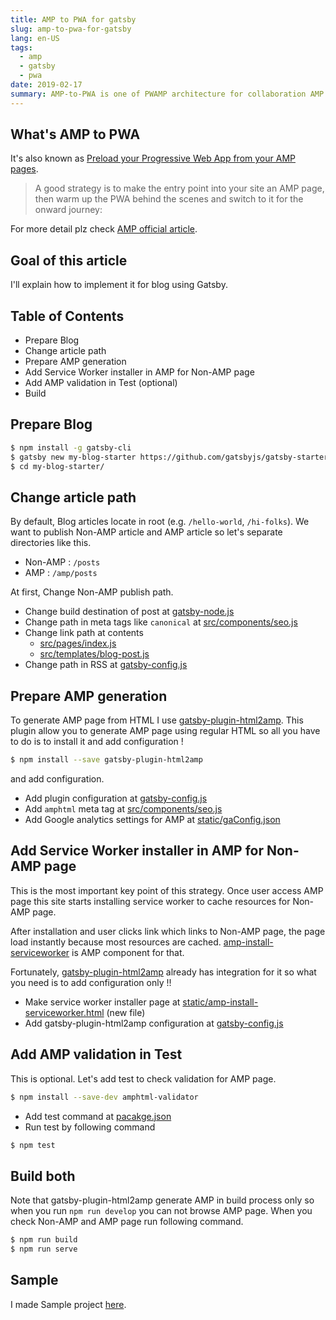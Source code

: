 ```yaml
---
title: AMP to PWA for gatsby
slug: amp-to-pwa-for-gatsby
lang: en-US
tags:
  - amp
  - gatsby
  - pwa
date: 2019-02-17
summary: AMP-to-PWA is one of PWAMP architecture for collaboration AMP and PWA. I would explain how to implement it using Gatsby.
---
```


## What's AMP to PWA

It's also known as [Preload your Progressive Web App from your AMP pages](https://www.ampproject.org/docs/integration/pwa-amp/amp-to-pwa).

> A good strategy is to make the entry point into your site an AMP page, then warm up the PWA behind the scenes and switch to it for the onward journey:

For more detail plz check [AMP official article](https://www.ampproject.org/docs/integration/pwa-amp/amp-to-pwa).

## Goal of this article
I'll explain how to implement it for blog using Gatsby.

## Table of Contents
- Prepare Blog 
- Change article path
- Prepare AMP generation
- Add Service Worker installer in AMP for Non-AMP page
- Add AMP validation in Test (optional)
- Build

## Prepare Blog 

```bash
$ npm install -g gatsby-cli
$ gatsby new my-blog-starter https://github.com/gatsbyjs/gatsby-starter-blog
$ cd my-blog-starter/
```

## Change article path
By default, Blog articles locate in root (e.g. `/hello-world`, `/hi-folks`).
We want to publish Non-AMP article and AMP article so let's separate directories like this.

- Non-AMP : `/posts`
- AMP : `/amp/posts`

At first, Change Non-AMP publish path.

- Change build destination of post at [gatsby-node.js](https://github.com/tomoyukikashiro/gatsby-pwamp-blog-samples/pull/1/commits/c29e8be855a88a1a5b29879e0647d6cb3bd1be89#diff-dab0f592402461060a5ef23fcb717452)
- Change path in meta tags like `canonical` at [src/components/seo.js](https://github.com/tomoyukikashiro/gatsby-pwamp-blog-samples/pull/1/commits/c29e8be855a88a1a5b29879e0647d6cb3bd1be89#diff-8f355b4311b3bd58787dcd954140e366)
- Change link path at contents
  - [src/pages/index.js](https://github.com/tomoyukikashiro/gatsby-pwamp-blog-samples/pull/1/commits/c29e8be855a88a1a5b29879e0647d6cb3bd1be89#diff-5fb7300a15156cb7af405410a26e9364)
  - [src/templates/blog-post.js](https://github.com/tomoyukikashiro/gatsby-pwamp-blog-samples/pull/1/commits/c29e8be855a88a1a5b29879e0647d6cb3bd1be89#diff-7cb5d5854f562d9d4aa64433022ad9da)
- Change path in RSS at [gatsby-config.js](https://github.com/tomoyukikashiro/gatsby-pwamp-blog-samples/pull/1/commits/c29e8be855a88a1a5b29879e0647d6cb3bd1be89#diff-0fbddf38e100e847d3a54e99e91f204b)

## Prepare AMP generation
To generate AMP page from HTML I use [gatsby-plugin-html2amp](https://www.gatsbyjs.org/packages/gatsby-plugin-html2amp/?=amp).
This plugin allow you to generate AMP page using regular HTML so all you have to do is to install it and add configuration !

```bash
$ npm install --save gatsby-plugin-html2amp
```

and add configuration.

- Add plugin configuration at [gatsby-config.js](https://github.com/tomoyukikashiro/gatsby-pwamp-blog-samples/pull/1/commits/5126d9cb6f07b71e91478f4e0fdfeec5d4407bd9#diff-0fbddf38e100e847d3a54e99e91f204b)
- Add `amphtml` meta tag at [src/components/seo.js](https://github.com/tomoyukikashiro/gatsby-pwamp-blog-samples/pull/1/commits/5126d9cb6f07b71e91478f4e0fdfeec5d4407bd9#diff-8f355b4311b3bd58787dcd954140e366)
- Add Google analytics settings for AMP at [static/gaConfig.json](https://github.com/tomoyukikashiro/gatsby-pwamp-blog-samples/pull/1/commits/5126d9cb6f07b71e91478f4e0fdfeec5d4407bd9#diff-5226fffa574632e33a3d3c4d2391a8fd)

## Add Service Worker installer in AMP for Non-AMP page
This is the most important key point of this strategy.
Once user access AMP page this site starts installing service worker to cache resources for Non-AMP page.

After installation and user clicks link which links to Non-AMP page, the page load instantly because most resources are cached.
[amp-install-serviceworker](https://www.ampproject.org/docs/reference/components/amp-install-serviceworker) is AMP component for that.

Fortunately, [gatsby-plugin-html2amp](https://www.gatsbyjs.org/packages/gatsby-plugin-html2amp/?=amp) already has integration for it so what you need is to add configuration only !!

- Make service worker installer page at [static/amp-install-serviceworker.html](https://github.com/tomoyukikashiro/gatsby-pwamp-blog-samples/pull/1/commits/c26c038e71162394118f0e4d4635c1c7d22da76d#diff-7959d8932d44e96d61e4af13cbba1c42) (new file)
- Add gatsby-plugin-html2amp configuration at [gatsby-config.js](https://github.com/tomoyukikashiro/gatsby-pwamp-blog-samples/pull/1/commits/c26c038e71162394118f0e4d4635c1c7d22da76d#diff-0fbddf38e100e847d3a54e99e91f204b)

## Add AMP validation in Test
This is optional.
Let's add test to check validation for AMP page.

```bash
$ npm install --save-dev amphtml-validator
```

- Add test command at [pacakge.json](https://github.com/tomoyukikashiro/gatsby-pwamp-blog-samples/pull/1/commits/db59726ff5b1326a1ad5d6a562a96007ccfaa908#diff-10bdf593d5a857c6c669e7974b210504)
- Run test by following command

```bash
$ npm test
```

## Build both
Note that gatsby-plugin-html2amp generate AMP in build process only so when you run `npm run develop` you can not browse AMP page.
When you check Non-AMP and AMP page run following command.

```bash
$ npm run build
$ npm run serve
```

## Sample
I made Sample project [here](https://github.com/tomoyukikashiro/gatsby-pwamp-blog-samples/tree/master/amp-to-pwa).
